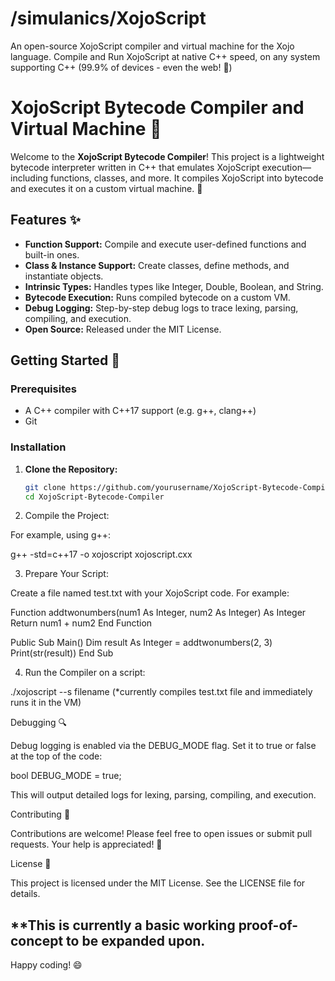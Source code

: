 # /simulanics/XojoScript

An open-source XojoScript compiler and virtual machine for the Xojo language. Compile and Run XojoScript at native C++ speed, on any system supporting C++ (99.9% of devices - even the web! 🙏) 

# XojoScript Bytecode Compiler and Virtual Machine 🚀

Welcome to the **XojoScript Bytecode Compiler**! This project is a lightweight bytecode interpreter written in C++ that emulates XojoScript execution—including functions, classes, and more. It compiles XojoScript into bytecode and executes it on a custom virtual machine. 🤯

## Features ✨

- **Function Support:** Compile and execute user-defined functions and built-in ones.
- **Class & Instance Support:** Create classes, define methods, and instantiate objects.
- **Intrinsic Types:** Handles types like Integer, Double, Boolean, and String.
- **Bytecode Execution:** Runs compiled bytecode on a custom VM.
- **Debug Logging:** Step-by-step debug logs to trace lexing, parsing, compiling, and execution.
- **Open Source:** Released under the MIT License.

## Getting Started 🏁

### Prerequisites

- A C++ compiler with C++17 support (e.g. g++, clang++)
- Git

### Installation

1. **Clone the Repository:**

   ```bash
   git clone https://github.com/yourusername/XojoScript-Bytecode-Compiler.git
   cd XojoScript-Bytecode-Compiler

2. Compile the Project:

For example, using g++:

g++ -std=c++17 -o xojoscript xojoscript.cxx


3. Prepare Your Script:

Create a file named test.txt with your XojoScript code. For example:

Function addtwonumbers(num1 As Integer, num2 As Integer) As Integer
    Return num1 + num2
End Function

Public Sub Main()
    Dim result As Integer = addtwonumbers(2, 3)
    Print(str(result))
End Sub


4. Run the Compiler on a script:

./xojoscript --s filename
(*currently compiles test.txt file and immediately runs it in the VM)


Debugging 🔍

Debug logging is enabled via the DEBUG_MODE flag. Set it to true or false at the top of the code:

bool DEBUG_MODE = true;

This will output detailed logs for lexing, parsing, compiling, and execution.

Contributing 🤝

Contributions are welcome! Please feel free to open issues or submit pull requests. Your help is appreciated! 🎉

License 📄

This project is licensed under the MIT License. See the LICENSE file for details.

**This is currently a basic working proof-of-concept to be expanded upon.
---

Happy coding! 😄




